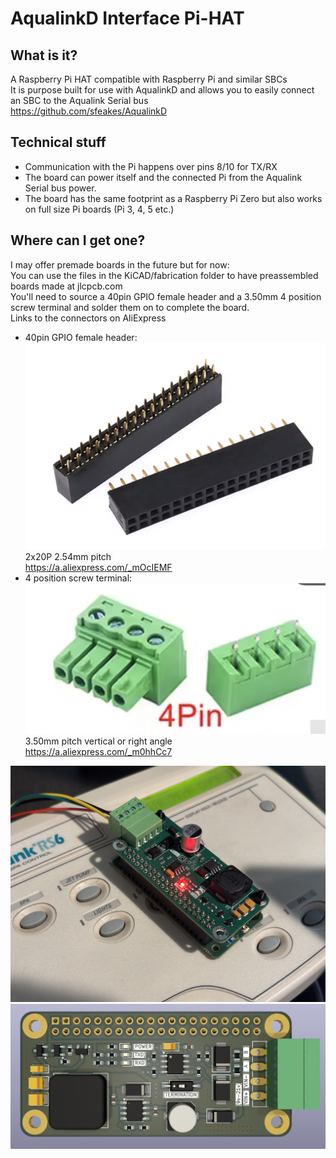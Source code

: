 # AqualinkD Interface Pi-HAT

## What is it?

A Raspberry Pi HAT compatible with Raspberry Pi and similar SBCs
<br>
It is purpose built for use with AqualinkD and allows you to easily connect an SBC to the Aqualink Serial bus
<br>
https://github.com/sfeakes/AqualinkD

## Technical stuff

- Communication with the Pi happens over pins 8/10 for TX/RX
- The board can power itself and the connected Pi from the Aqualink Serial bus power.
- The board has the same footprint as a Raspberry Pi Zero but also works on full size Pi boards (Pi 3, 4, 5 etc.)

## Where can I get one?

I may offer premade boards in the future but for now:
<br>
You can use the files in the KiCAD/fabrication folder to have preassembled boards made at jlcpcb.com
<br>
You'll need to source a 40pin GPIO female header and a 3.50mm 4 position screw terminal and solder them on to complete the board.
<br>
Links to the connectors on AliExpress

- 40pin GPIO female header:
  ![alt text](gpio.png)
  2x20P 2.54mm pitch
  <br>
  https://a.aliexpress.com/_mOcIEMF
- 4 position screw terminal:
  ![alt text](terminal.png)
  3.50mm pitch vertical or right angle
  <br>
  https://a.aliexpress.com/_m0hhCc7

![alt text](interface_v2.0.jpeg)
![alt text](render_top_v2.1.png)
